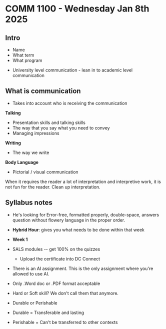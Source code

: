 # COMM 1100 - Wednesday Jan 8th 2025
## Intro
- Name
- What term
- What program

* University level communication - lean in to academic level communication

## What is communication
- Takes into account who is receiving the communication

**Talking**
- Presentation skills and talking skills
- The way that you say what you need to convey
- Managing impressions

**Writing**
- The way we write 

**Body Language**
- Pictorial / visual communication

When it requires the reader a lot of interpretation and interpretive work, it is not fun for the reader. Clean up interpretation. 

## Syllabus notes
- He's looking for Error-free, formatted properly, double-space, answers question without flowery language in the proper order. 

- **Hybrid Hour**: gives you what needs to be done within that week
- **Week 1**
- SALS modules -- get 100% on the quizzes
  - Upload the certificate into DC Connect
- There is an AI assignment. This is the only assignment where you're allowed to use AI. 
- Only .Word doc or .PDF format acceptable

- Hard or Soft skill? We don't call them that anymore.
- Durable or Perishable
- Durable = Transferable and lasting
- Perishable = Can't be transferred to other contexts